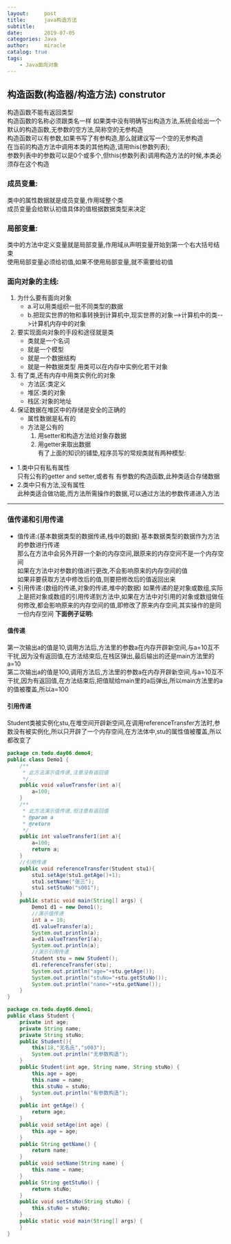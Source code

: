 ```yaml
---
layout:     post
title:      java构造方法
subtitle:   
date:       2019-07-05
categories: Java
author:     miracle
catalog: true
tags:
    - Java面向对象
---
```

## 构造函数(构造器/构造方法) construtor
构造函数不能有返回类型  
构造函数的名称必须跟类名一样
如果类中没有明确写出构造方法,系统会给出一个默认的构造函数,无参数的空方法,简称空的无参构造  
构造函数可以有参数,如果书写了有参构造,那么就建议写一个空的无参构造  
在当前的构造方法中调用本类的其他构造,请用this(参数列表);  
参数列表中的参数可以是0个或多个,但this(参数列表)调用构造方法的时候,本类必须存在这个构造
### 成员变量:
类中的属性数据就是成员变量,作用域整个类  
成员变量会给默认初值具体的值根据数据类型来决定
### 局部变量:
类中的方法中定义变量就是局部变量,作用域从声明变量开始到第一个右大括号结束  
使用局部变量必须给初值,如果不使用局部变量,就不需要给初值  
### 面向对象的主线:
1. 为什么要有面向对象  
   * a.可以用类组织一批不同类型的数据
   * b.把现实世界的物和事转换到计算机中,现实世界的对象-->计算机中的类-->计算机内存中的对象
2. 要实现面向对象的手段和途径就是类
   * 类就是一个名词
   *   就是一个模型
   *   就是一个数据结构
   *   就是一种数据类型
 用类可以在内存中实例化若干对象
3. 有了类,还有内存中用类实例化的对象
   * 方法区:类定义
   * 堆区:类的对象
   * 栈区:对象的地址
4. 保证数据在堆区中的存储是安全的正确的 
   * 属性数据是私有的
   * 方法是公有的
        1. 用setter和构造方法给对象存数据
        2. 用getter来取出数据  
有了上面的知识的铺垫,程序员写的常规类就有两种模型:
* 1.类中只有私有属性  
只有公有的getter and setter,或者有 有参数的构造函数,此种类适合存储数据
* 2.类中只有方法,没有属性  
此种类适合做功能,而方法所需操作的数据,可以通过方法的参数传递进入方法  
---
### 值传递和引用传递
* 值传递:(基本数据类型的数据传递,栈中的数据)
基本数据类型的数据作为方法的参数进行传递  
那么在方法中会另外开辟一个新的内存空间,跟原来的内存空间不是一个内存空间  
如果在方法中对参数的值进行更改,不会影响原来的内存空间的值  
如果非要获取方法中修改后的值,则要把修改后的值返回出来
* 引用传递:(数组的传递,对象的传递,堆中的数据)
如果传递的是对象或数组,实际上是把对象或数组的引用传递到方法中,如果在方法中对引用的对象或数组做任何修改,都会影响原来的内存空间的值,即修改了原来内存空间,其实操作的是同一份内存空间
**下面例子证明:**  
#### 值传递
第一次输出a的值是10,调用方法后,方法里的参数a在内存开辟新空间,与a=10互不干扰,因为没有返回值,在方法结束后,在栈区弹出,最后输出的还是main方法里的a=10  
第二次输出a的值是100,调用方法后,方法里的参数a在内存开辟新空间,与a=10互不干扰,因为有返回值,在方法结束后,把值赋给main里的a后弹出,所以main方法里的a的值被覆盖,所以a=100
#### 引用传递
Student类被实例化stu,在堆空间开辟新空间,在调用referenceTransfer方法时,参数没有被实例化,所以只开辟了一个内存空间,在方法体中,stu的属性值被覆盖,所以都改变了
```java
package cn.tedu.day06.demo4;
public class Demo1 {
	/**
	 * 此方法演示值传递,注意没有返回值
	 */
	public void valueTransfer(int a){
		a=100;
	}
	/**
	 * 此方法演示值传递,但注意有返回值
	 * @param a
	 * @return
	 */
	public int valueTransfer1(int a){
		a=100;
		return a;
	}
	//引用传递
	public void referenceTransfer(Student stu1){
		stu1.setAge(stu1.getAge()+1);
		stu1.setName("张三");
		stu1.setStuNo("s001");
	}
	public static void main(String[] args) {
		Demo1 d1 = new Demo1();
		//演示值传递
		int a = 10;
		d1.valueTransfer(a);
		System.out.println(a);
		a=d1.valueTransfer1(a);
		System.out.println(a);
		//演示引用传递
		Student stu = new Student();
		d1.referenceTransfer(stu);
		System.out.println("age="+stu.getAge());
		System.out.println("stuNo="+stu.getStuNo());
		System.out.println("name="+stu.getName());
	}
}
```
```java
package cn.tedu.day06.demo1;
public class Student {
	private int age;
	private String name;
	private String stuNo;
	public Student(){
		this(18,"无名氏","s003");
		System.out.println("无参数构造");
	}
	public Student(int age, String name, String stuNo) {	
		this.age = age;
		this.name = name;
		this.stuNo = stuNo;
		System.out.println("有参数构造");
	}
	public int getAge() {
		return age;
	}
	public void setAge(int age) {
		this.age = age;
	}
	public String getName() {
		return name;
	}
	public void setName(String name) {
		this.name = name;
	}
	public String getStuNo() {
		return stuNo;
	}
	public void setStuNo(String stuNo) {
		this.stuNo = stuNo;
	}
	public static void main(String[] args) {
	}
}
```